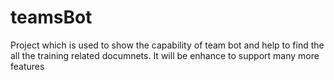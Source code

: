# teamsBot
Project which is used to show the capability of team bot and help to find the all the training related documnets. It will be enhance to support many more features 
